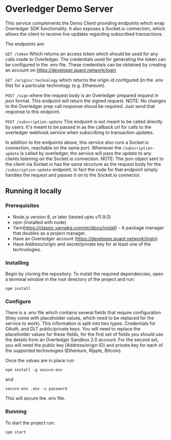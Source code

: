 # Overledger Demo Server

This service complements the Demo Client providing endpoints which wrap Overledger SDK functionality. 
It also exposes a Socket.io connection, which allows the client to receive live updates regarding subscribed transactions.

The endpoints are:

```GET /token``` Which returns an access token which should be used for any calls made to Overledger. 
The credentials used for generating the token can be configured in the .env file. 
These credentials can be obtained by creating an account on https://developer.quant.network/login

```GET /origin/:technology``` which returns the origin id configured (in the .env file) for a particular technology (e.g. Ethereum).

```POST /sign``` where the request body is an Overledger prepared request in json format. This endpoint will return the
signed request. NOTE: No changes to the Overledger prep call response shoud be required. Just send that response to this endpoint.  

```POST /subscription-update``` This endpoint is not meant to be called directly by users. It's meant to be passed in as the
callback url for calls to the overledger webhook service when subscribing to transaction updates.

In addition to the endpoints above, this service also runs a Socket.io connection, reachable on the same port. Whenever the ```/subscription-update```
is called by overledger, the service will pass the update to any clients listening on the Socket.io connection. NOTE: The json object
sent to the client via Socket.io has the same structure as the request body for the ```/subscription-update``` endpoint. In fact
the code for that endpoint simply handles the request and passes it on to the Socket.io connector.

## Running it locally

### Prerequisites

- Node.js version 8, or later (tested upto v11.9.0)
- npm (installed with node)
- Yarn(https://classic.yarnpkg.com/en/docs/install) - A package manager that doubles as a project manager.
- Have an Overledger account (https://developer.quant.network/login).
- Have Address/origin and secret/private key for at least one of the technologies.


### Installing

Begin by cloning the repository.
To install the required dependencies, open a terminal window in the root directory of the project and run:

```
npm install
```

### Configure

There is a .env file which contains several fields that require configuration (they come with placeholder values, which need to be replaced for the service to work).
This information is split into two types. Credentials for OAuth, and DLT public/private keys.
You will need to replace the placeholder values for these fields,
for the first set of fields you should use the details from an Overledger Sandbox 2.0 account. 
For the second set, you will need the public key (Address/origin ID) and private key for each of the supported technologies
(Ethereum, Ripple, Bitcoin).

Once the values are in place run:

```
npm install -g secure-env
```

and

```
secure-env .env -s password
```

This will secure the .env file.

### Running

To start the project run:

```
npm start
```

